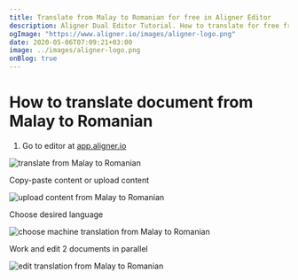 ```yaml
---
title: Translate from Malay to Romanian for free in Aligner Editor
description: Aligner Dual Editor Tutorial. How to translate for free from Malay to Romanian. Aligner is multilingual document management platform. 
ogImage: "https://www.aligner.io/images/aligner-logo.png"
date: 2020-05-06T07:09:21+03:00
image: ../images/aligner-logo.png
onBlog: true
---
```


# How to translate document from Malay to Romanian

1. Go to editor at [app.aligner.io](https://app.aligner.io "Aligner App web page")

![translate from Malay to Romanian](../aligner-blank-editor.png "translate from Malay to Romanian")

Copy-paste content or upload content

![upload content from Malay to Romanian](../aligner-uploaded-document.png "upload content from Malay to Romanian")

Choose desired language

![choose machine translation from Malay to Romanian](../aligner-language-dropdown.png "choose machine translation from Malay to Romanian")

Work and edit 2 documents in parallel

![edit translation from Malay to Romanian](../aligner-double-sitded-editor.png "edit translation from Malay to Romanian")

